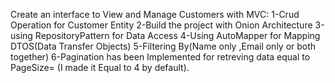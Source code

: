 Create an interface to View and Manage Customers with MVC:
1-Crud Operation for Customer Entity
2-Build the project with Onion Architecture
3-using RepositoryPattern for Data Access
4-Using AutoMapper for Mapping DTOS(Data Transfer Objects)
5-Filtering By(Name only ,Email only or both together)
6-Pagination has been Implemented for retreving data equal to PageSize= (I made it Equal to 4 by default).
